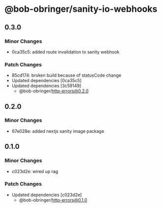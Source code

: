 # @bob-obringer/sanity-io-webhooks

## 0.3.0

### Minor Changes

- 0ca35c5: added route invalidation to sanity webhook

### Patch Changes

- 85cd174: broken build because of statusCode change
- Updated dependencies [0ca35c5]
- Updated dependencies [3c59149]
  - @bob-obringer/http-errors@0.2.0

## 0.2.0

### Minor Changes

- 67e028e: added nextjs sanity image package

## 0.1.0

### Minor Changes

- c023d2e: wired up rag

### Patch Changes

- Updated dependencies [c023d2e]
  - @bob-obringer/http-errors@0.1.0
